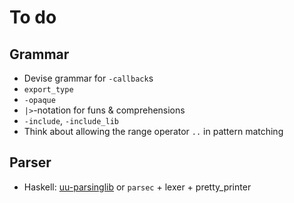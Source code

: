 # To do

## Grammar
* Devise grammar for `-callback`s
* `export_type`
* `-opaque`
* `|>`-notation for funs & comprehensions
* `-include`, `-include_lib`
* Think about allowing the range operator `..` in pattern matching

## Parser
* Haskell: [uu-parsinglib](http://hackage.haskell.org/package/uu-parsinglib) or `parsec` + lexer + pretty_printer
